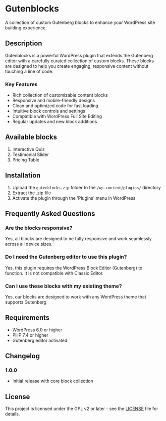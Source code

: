 # Gutenblocks

A collection of custom Gutenberg blocks to enhance your WordPress site building experience.

## Description

Gutenblocks is a powerful WordPress plugin that extends the Gutenberg editor with a carefully curated collection of custom blocks. These blocks are designed to help you create engaging, responsive content without touching a line of code.

### Key Features

* Rich collection of customizable content blocks
* Responsive and mobile-friendly designs
* Clean and optimized code for fast loading
* Intuitive block controls and settings
* Compatible with WordPress Full Site Editing
* Regular updates and new block additions

## Available blocks

1. Interactive Quiz
2. Testimonial Slider
3. Pricing Table

## Installation

1. Upload the `gutenblocks.zip` folder to the `/wp-content/plugins/` directory
3. Extract the .zip file
2. Activate the plugin through the 'Plugins' menu in WordPress

## Frequently Asked Questions

### Are the blocks responsive?

Yes, all blocks are designed to be fully responsive and work seamlessly across all device sizes.

### Do I need the Gutenberg editor to use this plugin?

Yes, this plugin requires the WordPress Block Editor (Gutenberg) to function. It is not compatible with Classic Editor.

### Can I use these blocks with my existing theme?

Yes, our blocks are designed to work with any WordPress theme that supports Gutenberg.

## Requirements

* WordPress 6.0 or higher
* PHP 7.4 or higher
* Gutenberg editor activated

## Changelog

### 1.0.0
* Initial release with core block collection

## License

This project is licensed under the GPL v2 or later - see the [LICENSE](LICENSE) file for details.
